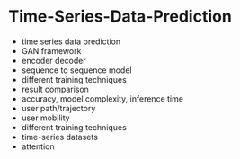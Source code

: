 # Time-Series-Data-Prediction                 
- time series data prediction                 
- GAN framework                
- encoder decoder          
- sequence to sequence model   
- different training techniques  
- result comparison 
- accuracy, model complexity, inference time 
- user path/trajectory 
- user mobility 
- different training techniques 
- time-series datasets 
- attention 
  
